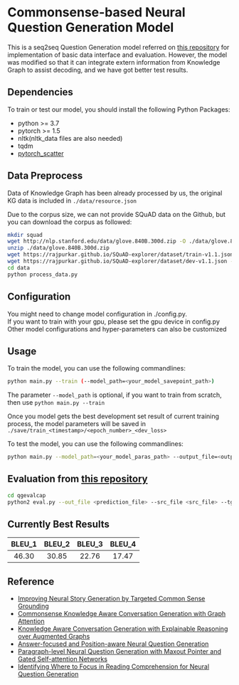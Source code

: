 # Commonsense-based Neural Question Generation Model
This is a seq2seq Question Generation model referred on [this repository](https://github.com/seanie12/neural-question-generation#readme) for implementation of basic data interface and evaluation. 
However, the model was modified so that it can integrate extern information from Knowledge Graph to assist decoding, and we have got better test results.

## Dependencies
To train or test our model, you should install the following Python Packages:
* python >= 3.7
* pytorch >= 1.5
* nltk(nltk_data files are also needed)
* tqdm
* [pytorch_scatter](https://github.com/rusty1s/pytorch_scatter)

## Data Preprocess
Data of Knowledge Graph has been already processed by us, the original KG data is included in `./data/resource.json`

Due to the corpus size, we can not provide SQuAD data on the Github, but you can download the corpus as followed:
```bash
mkdir squad
wget http://nlp.stanford.edu/data/glove.840B.300d.zip -O ./data/glove.840B.300d.zip 
unzip ./data/glove.840B.300d.zip 
wget https://rajpurkar.github.io/SQuAD-explorer/dataset/train-v1.1.json -O ./squad/train-v1.1.json
wget https://rajpurkar.github.io/SQuAD-explorer/dataset/dev-v1.1.json -O ./squad/dev-v1.1.json
cd data
python process_data.py
```
## Configuration
You might need to change model configuration in ./config.py. <br />
If you want to train with your gpu, please set the gpu device in config.py
Other model configurations and hyper-parameters can also be customized

## Usage
To train the model, you can use the following commandlines:
```bash
python main.py --train (--model_path=<your_model_savepoint_path>)
```
The parameter `--model_path` is optional, if you want to train from scratch, then use `python main.py --train`

Once you model gets the best development set result of current training process, the model parameters will be saved in `./save/train_<timestamp>/<epoch_number>_<dev_loss>`

To test the model, you can use the following commandlines:
```bash
python main.py --model_path=<your_model_paras_path> --output_file=<output_file_path>
```

## Evaluation from [this repository](https://github.com/xinyadu/nqg)
```bash
cd qgevalcap
python2 eval.py --out_file <prediction_file> --src_file <src_file> --tgt_file <target_file>
```

## Currently Best Results
|  <center>BLEU_1</center> |  <center>BLEU_2</center> |  <center>BLEU_3</center> | <center>BLEU_4</center> |
|:--------|:--------:|--------:|--------:|
|<center> 46.30 </center> | <center> 30.85 </center> |<center> 22.76 </center>| <center> 17.47 </center>|

## Reference
* [Improving Neural Story Generation by Targeted Common Sense Grounding](https://arxiv.org/abs/1908.09451)
* [Commonsense Knowledge Aware Conversation Generation with Graph Attention](https://www.ijcai.org/Proceedings/2018/0643.pdf)
* [Knowledge Aware Conversation Generation with Explainable Reasoning over Augmented Graphs](https://www.aclweb.org/anthology/D19-1187)
* [Answer-focused and Position-aware Neural Question Generation](https://www.aclweb.org/anthology/D18-1427/)
* [Paragraph-level Neural Question Generation with Maxout Pointer and Gated Self-attention Networks](https://www.aclweb.org/anthology/D18-1424)
* [Identifying Where to Focus in Reading Comprehension for Neural Question Generation](https://www.aclweb.org/anthology/D17-1219/)


